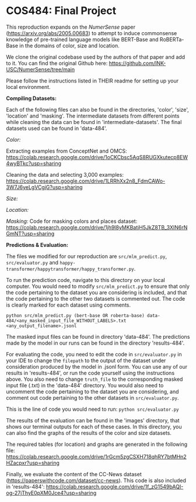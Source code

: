 # COS484: Final Project

This reproduction expands on the _NumerSense_ paper (https://arxiv.org/abs/2005.00683) to attempt to induce commonsense knowledge of pre-trained language models like BERT-Base and RoBERTa-Base in the domains of color, size and location.

We clone the original codebase used by the authors of that paper and add to it. You can find the original Github here: https://github.com/INK-USC/NumerSense/tree/main

Please follow the instructions listed in THEIR readme for setting up your local environment.

**Compiling Datasets:**

Each of the following files can also be found in the directories, 'color', 'size', 'location' and 'masking'. The intermediate datasets from different points while cleaning the data can be found in 'intermediate-datasets'. The final datasets used can be found in 'data-484'.

_Color:_

Extracting examples from ConceptNet and OMCS: https://colab.research.google.com/drive/1oCKCbsc5AqS8RUGXkutecp8EW4wyBTkc?usp=sharing

Cleaning the data and selecting 3,000 examples: https://colab.research.google.com/drive/1LRRhXx2n8_FdmCAWo-3W7J6yeLgVCgjG?usp=sharing

_Size:_

_Location:_

_Masking:_ 
Code for masking colors and places dataset: https://colab.research.google.com/drive/1jh9l8yMKBatjH5JkZ8TB_3XIN6rNGmNT?usp=sharing

**Predictions & Evaluation:**

The files we modified for our reproduction are ``src/mlm_predict.py``, ``src/evaluator.py`` and ``happy-transformer/happytransformer/happy_transformer.py``.

To run the prediction code, navigate to this directory on your local computer. You would need to modify ``src/mlm_predict.py`` to ensure that only the code pertaining to the dataset you are considering is included, and that the code pertaining to the other two datasets is commented out. The code is clearly marked for each dataset using comments.

``python src/mlm_predict.py (bert-base OR roberta-base) data-484/<any_masked_input_file_WITHOUT_LABELS>.txt <any_output_filename>.jsonl``

The masked input files can be found in directory 'data-484'. The predictions made by the model in our runs can be found in the directory 'results-484'.

For evaluating the code, you need to edit the code in ``src/evaluator.py`` in your IDE to change the ``filepath`` to the output of the dataset under consideration produced by the model in .jsonl form. You can use any of our results in 'results-484', or run the code yourself using the instructions above. You also need to change ``truth_file`` to the corresponding masked input file (.txt) in the 'data-484' directory. You would also need to uncomment the code pertaining to the dataset you are considering, and comment out code pertaining to the other datasets in ``src/evaluator.py``.

This is the line of code you would need to run:
``python src/evaluator.py``

The results of the evaluation can be found in the 'images' directory, that shows our terminal outputs for each of these cases. In this directory, you can also find the graphs of the results of the color and size datasets.

The required tables (for location) and graphs are generated in the following file: https://colab.research.google.com/drive/1rGcm5zgCSXH718qhRY7btMHn2HZacpxr?usp=sharing

Finally, we evaluate the content of the CC-News dataset (https://paperswithcode.com/dataset/cc-news). This code is also included in 'results-484': https://colab.research.google.com/drive/1f_zG1549bAQI-og-27jThyE0pXM0Jce4?usp=sharing
